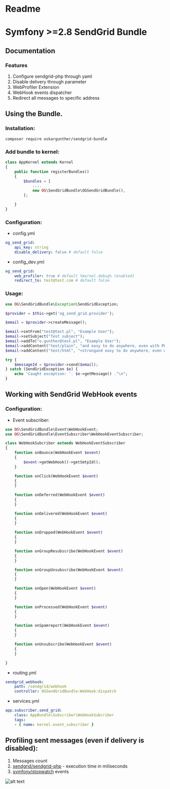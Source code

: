 # Readme
# Symfony >=2.8 SendGrid Bundle
## Documentation


### Features
1. Configure sendgrid-php through yaml
2. Disable delivery through parameter
3. WebProfiler Extension
4. WebHook events dispatcher
5. Redirect all messages to specific address

## Using the Bundle.

### Installation:

```
composer require oskargunther/sendgrid-bundle
```

    
    
### Add bundle to kernel:

```php
class AppKernel extends Kernel
{
    public function registerBundles()
    {
        $bundles = [
            ....
            new OG\SendGridBundle\OGSendGridBundle(),
        ];

    }
}
```

### Configuration:

- config.yml

```yaml
og_send_grid:
    api_key: string
    disable_delivery: false # default false
```

- config_dev.yml

```yaml
og_send_grid:
    web_profiler: true # default %kernel.debug% (enabled)
    redirect_to: test@test.com # default false
```

### Usage:

```php
use OG\SendGridBundle\Exception\SendGridException;

$provider = $this->get('og_send_grid.provider');

$email = $provider->createMessage();

$email->setFrom("test@test.pl", "Example User");
$email->setSubject("Test subject");
$email->addTo("o.gunther@test.pl", "Example User");
$email->addContent("text/plain", "and easy to do anywhere, even with PHP");
$email->addContent("text/html", "<strongand easy to do anywhere, even with PHP</strong");

try {
    $messageId = $provider->send($email);
} catch (SendGridException $e) {
    echo 'Caught exception: '. $e->getMessage() ."\n";
}
```

## Working with SendGrid WebHook events

### Configuration:

- Event subscriber:

```php
use OG\SendGridBundle\Event\WebHookEvent;
use OG\SendGridBundle\EventSubscriber\WebHookEventSubscriber;

class WebHookSubcriber extends WebHookEventSubscriber
{
    function onBounce(WebHookEvent $event)
    {
        $event->getWebHook()->getSmtpId();
    }

    function onClick(WebHookEvent $event)
    {
    }
    
    function onDeferred(WebHookEvent $event)
    {
    }

    function onDelivered(WebHookEvent $event)
    {
    }
    
    function onDropped(WebHookEvent $event)
    {
    }

    function onGroupResubscribe(WebHookEvent $event)
    {
    }

    function onGroupUnsubscribe(WebHookEvent $event)
    {
    }

    function onOpen(WebHookEvent $event)
    {
    }

    function onProcessed(WebHookEvent $event)
    {
    }

    function onSpamreport(WebHookEvent $event)
    {
    }

    function onUnsubscribe(WebHookEvent $event)
    {
    }

}
```

- routing.yml

```yaml
sendgrid_webhook:
    path: /sendgrid/webhook
    controller: OGSendGridBundle:WebHook:dispatch
```

- services.yml

```yaml
app.subscriber.send_grid:
    class: AppBundle\Subscriber\WebHookSubcriber
    tags:
    - { name: kernel.event_subscriber }
```

## Profiling sent messages (even if delivery is disabled):

1. Messages count
2. [sendgrid/sendgrid-php](https://github.com/sendgrid/sendgrid-php) - execution time in miliseconds
3. [symfony/stopwatch](https://github.com/symfony/stopwatch) events

![alt text](https://oskargunther.github.io/sendgrid-bundle/Doc/profiler.png)